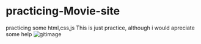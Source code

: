 # practicing-Movie-site
practicing some html,css,js
This is just practice, although i would apreciate some help
![gitimage](https://user-images.githubusercontent.com/42600117/81039477-5e697780-8e66-11ea-9db6-3840868ac845.png)
